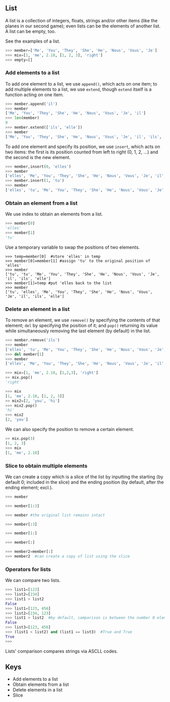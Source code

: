 ## List
A list is a collection of integers, floats, strings and/or other items (like the planes in our second game); even lists can be the elements of another list. A list can be empty, too.

See the examples of a list.
```Python
>>> member=['Me', 'You', 'They', 'She', 'He', 'Nous', 'Vous', 'Je']
>>> mix=[1, 'me', 2.18, [1, 2, 3], 'right'] 
>>> empty=[]
```
### Add elements to a list
To add one element to a list, we use `append()`, which acts on one item; to add multiple elements to a list, we use `extend`, though `extend` itself is a function acting on one item.
```Python
>>> member.append('il')
>>> member
['Me', 'You', 'They', 'She', 'He', 'Nous', 'Vous', 'Je', 'il']
>>> len(member)
9
>>> member.extend(['ils', 'elle'])
>>> member
['Me', 'You', 'They', 'She', 'He', 'Nous', 'Vous', 'Je', 'il', 'ils', 'elle']
```

To add one element and specify its position, we use `insert`, which acts on two items: the first is its position counted from left to right (0, 1, 2, ...) and the second is the new element.
```Python
>>> member,insert(0, 'elles')
>>> member
['elles', 'Me', 'You', 'They', 'She', 'He', 'Nous', 'Vous', 'Je', 'il', 'ils', 'elle']
>>> member.insert(1, 'tu')
>>> member
['elles', 'tu', 'Me', 'You', 'They', 'She', 'He', 'Nous', 'Vous', 'Je', 'il', 'ils', 'elle']
```
### Obtain an element from a list
We use index to obtain an elements from a list.
```Python
>>> member[0]
'elles'
>>> member[1]
'tu'
```
Use a temporary variable to swap the positions of two elements.
```
>>> temp=member[0]  #store 'elles' in temp
>>> member[0]=member[1] #assign 'tu' to the original position of 'elles'
>>> member
['tu', 'tu', 'Me', 'You', 'They', 'She', 'He', 'Nous', 'Vous', 'Je', 'il', 'ils', 'elle']
>>> member[1]=temp #put 'elles back to the list
>>> member
['tu', 'elles', 'Me', 'You', 'They', 'She', 'He', 'Nous', 'Vous', 'Je', 'il', 'ils', 'elle']
```
 
### Delete an element in a list
To remove an element, we use `remove()` by specifying the contents of that element; `del` by specifying the position of it; and `pop()` returning its value while simultaneously removing the last element (by default) in the list.

```Python
>>> member.remove('ils')
>>> member
['elles', 'tu', 'Me', 'You', 'They', 'She', 'He', 'Nous', 'Vous', 'Je', 'il', 'elle']
>>> del member[1]
>>> member
['elles', 'Me', 'You', 'They', 'She', 'He', 'Nous', 'Vous', 'Je', 'il', 'elle']
```
```Python
>>> mix=[1, 'me', 2.18, [1,2,3], 'right']
>> mix.pop()
'right'

>>> mix
[1, 'me', 2.18, [1, 2, 3]]
>> mix2=[2, 'you', 'hi']
>>> mix2.pop()
'hi'
>>> mix2
[2, 'you']
```
We can also specify the position to remove a certain element.
```Python
>> mix.pop(3)
[1, 2, 3]
>>> mix
[1, 'me', 2.18]
```

### Slice to obtain multiple elements
We can create a copy which is a slice of the list by inputting the starting (by default 0; included in the slice) and the ending psoition (by default, after the ending element; excl.).
```Python
>>> member

>>> member[1:3]

>>> member #the original list remains intact

>>> member[:3]

>>> member[1:]

>>> member[:]

>>> member2=member[:] 
>>> member2  #can create a copy of list using the slice

```

### Operators for lists
We can compare two lists.
```Python
>>> list1=[123]
>>> list2=[234]
>>> list1 > list2
False
>>> list1=[123, 456]
>>> list2=[234, 123]
>>> list1 > list2  #by default, camparison is between the number 0 element of the two lists
False
>>> list3=[123, 456]
>>> (list1 < list2) and (list1 == list3)  #True and True
True
>>> 

```
Lists' comparison compares strings via ASCLL codes.


## Keys
- Add elements to a list
- Obtain elements from a list
- Delete elements in a list
- Slice
